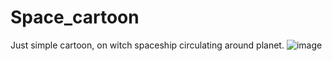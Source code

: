 # Space_cartoon
Just simple cartoon, on witch spaceship circulating around planet.
![image](https://github.com/arteman17/Space_cartoon/assets/112858869/587d7217-b587-4684-8354-326d16103bca)
